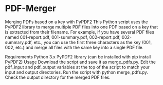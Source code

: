 # PDF-Merger
Merging PDFs based on a key with PyPDF2
This Python script uses the PyPDF2 library to merge multiple PDF files into one PDF based on a key that is extracted from their filename. For example, if you have several PDF files named 001-report.pdf, 001-summary.pdf, 002-report.pdf, 002-summary.pdf, etc., you can use the first three characters as the key (001, 002, etc.) and merge all files with the same key into a single PDF file.

Requirements
Python 3.x
PyPDF2 library (can be installed with pip install PyPDF2)
Usage
Download the script and save it as merge_pdfs.py.
Edit the pdf_input and pdf_output variables at the top of the script to match your input and output directories.
Run the script with python merge_pdfs.py.
Check the output directory for the merged PDF files.

